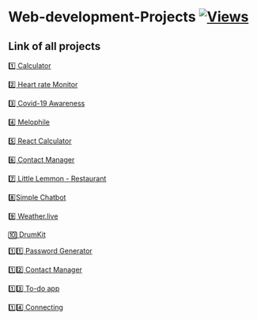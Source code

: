 # Web-development-Projects  [![Views](https://hits.seeyoufarm.com/api/count/incr/badge.svg?url=https%3A%2F%2Fgithub.com%2Fprashantjagtap2909%2FWeb-development-Project&count_bg=%2379C83D&title_bg=%23555555&icon=&icon_color=%23E7E7E7&title=Views&edge_flat=false)](https://hits.seeyoufarm.com)
## Link of all projects

[ 1️⃣ Calculator](https://github.com/prashantjagtap2909/Calculator)

[ 2️⃣ Heart rate Monitor](https://github.com/prashantjagtap2909/Heart-Rate-Monitor/blob/main/README.md)

[ 3️⃣ Covid-19 Awareness](https://github.com/prashantjagtap2909/Covid-19-awareness/blob/main/README.md)

[ 4️⃣ Melophile](https://github.com/prashantjagtap2909/Melophile/tree/main)

[ 5️⃣ React Calculator](https://github.com/prashantjagtap2909/Simple-React-Calculator)

[ 6️⃣ Contact Manager](https://github.com/prashantjagtap2909/Contact-Manager)

[ 7️⃣ Little Lemmon - Restaurant](https://github.com/prashantjagtap2909/Little-Lemon)

[ 8️⃣Simple Chatbot](https://github.com/prashantjagtap2909/ChatBot)

[ 9️⃣ Weather.live]()

[ 🔟 DrumKit](https://github.com/prashantjagtap2909/DrumKit)

[ 1️⃣1️⃣ Password Generator](https://github.com/prashantjagtap2909/Password-Generator)

[ 1️⃣2️⃣ Contact Manager](https://github.com/prashantjagtap2909/Password-Generator)

[ 1️⃣3️⃣ To-do app]()

[ 1️⃣4️⃣ Connecting](https://github.com/prashantjagtap2909/Connecting)
